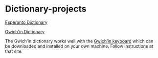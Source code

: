 # Dictionary-projects

[Esperanto Dictionary](https://shoowadoo.github.io/Dictionary-projects/esperanto-dictionary/)

[Gwich'in Dictionary](https://shoowadoo.github.io/Dictionary-projects/gwichin-dictionary/)

The Gwich’in dictionary works well with the [Gwich’in keyboard](https://languagegeek.com/lgwp/keyboards/) which can be downloaded and installed on your own machine. Follow instructions at that site. 
